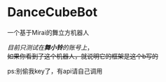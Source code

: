 # DanceCubeBot
一个基于Mirai的舞立方机器人

*目前只测试在**舞小铃**的账号上*，  
~~如果你看到了这个机器人，就说明它的框架是这个b写的~~

ps:别偷我key了，有api请自己调用
